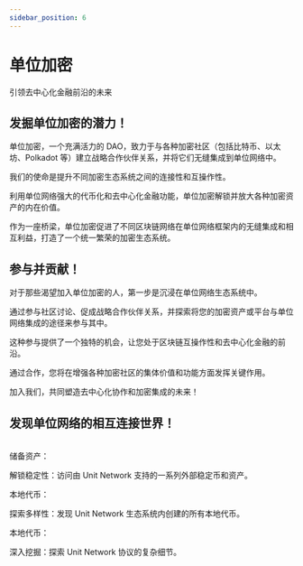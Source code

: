 ```yaml
---
sidebar_position: 6
---
```


# 单位加密

引领去中心化金融前沿的未来

## 发掘单位加密的潜力！

单位加密，一个充满活力的 DAO，致力于与各种加密社区（包括比特币、以太坊、Polkadot 等）建立战略合作伙伴关系，并将它们无缝集成到单位网络中。

我们的使命是提升不同加密生态系统之间的连接性和互操作性。

利用单位网络强大的代币化和去中心化金融功能，单位加密解锁并放大各种加密资产的内在价值。

作为一座桥梁，单位加密促进了不同区块链网络在单位网络框架内的无缝集成和相互利益，打造了一个统一繁荣的加密生态系统。

## 参与并贡献！

对于那些渴望加入单位加密的人，第一步是沉浸在单位网络生态系统中。

通过参与社区讨论、促成战略合作伙伴关系，并探索将您的加密资产或平台与单位网络集成的途径来参与其中。

这种参与提供了一个独特的机会，让您处于区块链互操作性和去中心化金融的前沿。

通过合作，您将在增强各种加密社区的集体价值和功能方面发挥关键作用。

加入我们，共同塑造去中心化协作和加密集成的未来！

## 发现单位网络的相互连接世界！

<br />

<div class="docs-grid-alt">
  <div class="docs-card-alt">
    <div class="docs-card-alt-header">
      <span>储备资产：</span>
    </div>
    <div class="docs-card-alt-description">
      <p>
        解锁稳定性：访问由 Unit Network 支持的一系列外部稳定币和资产。
      </p>
    </div>
  </div>
  <div class="docs-card-alt">
    <div class="docs-card-alt-header">
      <span>本地代币：</span>
    </div>
    <div class="docs-card-alt-description">
      <p>
        探索多样性：发现 Unit Network 生态系统内创建的所有本地代币。
      </p>
    </div>
  </div>
  <div class="docs-card-alt">
    <div class="docs-card-alt-header">
      <span>本地代币：</span>
    </div>
    <div class="docs-card-alt-description">
      <p>
        深入挖掘：探索 Unit Network 协议的复杂细节。
      </p>
    </div>
  </div>
</div>
